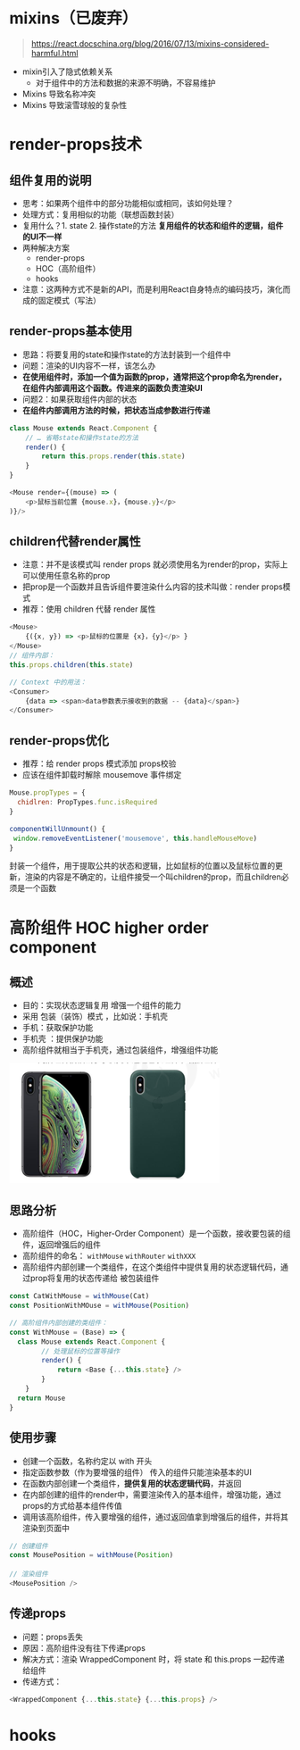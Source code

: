 # mixins（已废弃）

> https://react.docschina.org/blog/2016/07/13/mixins-considered-harmful.html

- mixin引入了隐式依赖关系
  - 对于组件中的方法和数据的来源不明确，不容易维护
- Mixins 导致名称冲突
- Mixins 导致滚雪球般的复杂性

# render-props技术

## 组件复用的说明

- 思考：如果两个组件中的部分功能相似或相同，该如何处理？
- 处理方式：复用相似的功能（联想函数封装）
- 复用什么？1. state 2. 操作state的方法   **复用组件的状态和组件的逻辑，组件的UI不一样**
- 两种解决方案
  - render-props
  - HOC（高阶组件）
  - hooks
- 注意：这两种方式不是新的API，而是利用React自身特点的编码技巧，演化而成的固定模式（写法）

## render-props基本使用

- 思路：将要复用的state和操作state的方法封装到一个组件中
- 问题：渲染的UI内容不一样，该怎么办
- **在使用组件时，添加一个值为函数的prop，通常把这个prop命名为render，在组件内部调用这个函数。传进来的函数负责渲染UI**
- 问题2：如果获取组件内部的状态
- **在组件内部调用方法的时候，把状态当成参数进行传递**

```js
class Mouse extends React.Component {
	// … 省略state和操作state的方法
    render() {
    	return this.props.render(this.state)
    }
}
```

```js
<Mouse render={(mouse) => (
	<p>鼠标当前位置 {mouse.x}，{mouse.y}</p>
)}/>
```

## children代替render属性

- 注意：并不是该模式叫 render props 就必须使用名为render的prop，实际上可以使用任意名称的prop
- 把prop是一个函数并且告诉组件要渲染什么内容的技术叫做：render props模式
- 推荐：使用 children 代替 render 属性

```js
<Mouse>
	{({x, y}) => <p>鼠标的位置是 {x}，{y}</p> }
</Mouse>
// 组件内部：
this.props.children(this.state)
```



```js
// Context 中的用法：
<Consumer>
	{data => <span>data参数表示接收到的数据 -- {data}</span>}
</Consumer>
```

## render-props优化

- 推荐：给 render props 模式添加 props校验
- 应该在组件卸载时解除 mousemove 事件绑定

```js
Mouse.propTypes = {
  chidlren: PropTypes.func.isRequired
}
```



```js
componentWillUnmount() {
 window.removeEventListener('mousemove', this.handleMouseMove)
}
```

封装一个组件，用于提取公共的状态和逻辑，比如鼠标的位置以及鼠标位置的更新，渲染的内容是不确定的，让组件接受一个叫children的prop，而且children必须是一个函数



# 高阶组件  HOC higher order component

## 概述

- 目的：实现状态逻辑复用   增强一个组件的能力
- 采用 包装（装饰）模式 ，比如说：手机壳
- 手机：获取保护功能
- 手机壳 ：提供保护功能
- 高阶组件就相当于手机壳，通过包装组件，增强组件功能

![](./images/HOC.png)

## 思路分析

- 高阶组件（HOC，Higher-Order Component）是一个函数，接收要包装的组件，返回增强后的组件
- 高阶组件的命名： `withMouse`  `withRouter` `withXXX`
- 高阶组件内部创建一个类组件，在这个类组件中提供复用的状态逻辑代码，通过prop将复用的状态传递给
  被包装组件 

```js
const CatWithMouse = withMouse(Cat)
const PositionWithMOuse = withMouse(Position)
```



```js
// 高阶组件内部创建的类组件：
const WithMouse = (Base) => {
  class Mouse extends React.Component {
        // 处理鼠标的位置等操作
        render() {
            return <Base {...this.state} />
        }
	}	
  return Mouse
}
```

## 使用步骤

- 创建一个函数，名称约定以 with 开头
- 指定函数参数（作为要增强的组件）  传入的组件只能渲染基本的UI
- 在函数内部创建一个类组件，**提供复用的状态逻辑代码**，并返回
- 在内部创建的组件的render中，需要渲染传入的基本组件，增强功能，通过props的方式给基本组件传值
- 调用该高阶组件，传入要增强的组件，通过返回值拿到增强后的组件，并将其渲染到页面中

```js
// 创建组件
const MousePosition = withMouse(Position)

// 渲染组件
<MousePosition />
```

## 传递props

- 问题：props丢失
- 原因：高阶组件没有往下传递props
- 解决方式：渲染 WrappedComponent 时，将 state 和 this.props 一起传递给组件
- 传递方式：

```js
<WrappedComponent {...this.state} {...this.props} />
```

# hooks
